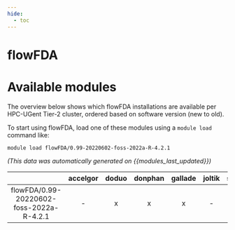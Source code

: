 ```yaml
---
hide:
  - toc
---
```


flowFDA
=======

# Available modules


The overview below shows which flowFDA installations are available per HPC-UGent Tier-2 cluster, ordered based on software version (new to old).

To start using flowFDA, load one of these modules using a `module load` command like:

```shell
module load flowFDA/0.99-20220602-foss-2022a-R-4.2.1
```

*(This data was automatically generated on {{modules_last_updated}})*  

| |accelgor|doduo|donphan|gallade|joltik|shinx|skitty|
| :---: | :---: | :---: | :---: | :---: | :---: | :---: | :---: |
|flowFDA/0.99-20220602-foss-2022a-R-4.2.1|-|x|x|x|-|-|-|
